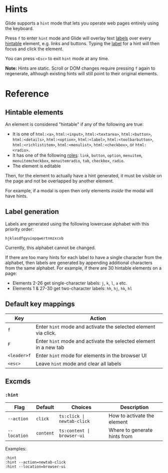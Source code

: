 # Hints

Glide supports a `hint` mode that lets you operate web pages entirely using the keyboard.

Press `f` to enter `hint` mode and Glide will overlay text [labels](#label-generation) over every [hintable](#hintable-elements) element, e.g. links and buttons. Typing the [label](#label-generation) for a hint will then focus and click the element.

You can press `<Esc>` to exit `hint` mode at any time.

**Note:** Hints are static. Scroll or DOM changes require pressing `f` again to regenerate, although existing hints will still point to their original elements.

# Reference

## Hintable elements

An element is considered "hintable" if any of the following are true:

- It is one of `html:<a>`, `html:<input>`, `html:<textarea>`, `html:<button>`, `html:<details>`, `html:<option>`, `html:<label>`, `html:<toolbarbutton>`, `html:<richlistitem>`, `html:<menulist>`, `html:<checkbox>`, or `html:<radio>`.
- It has one of the following [roles](https://developer.mozilla.org/en-US/docs/Web/Accessibility/ARIA/Reference/Roles): `link`, `button`, `option`, `menuitem`, `menuitemcheckbox`, `menuitemradio`, `tab`, `checkbox`, `radio`.
- The element is editable

Then, for the element to actually have a hint generated, it must be visible on the page and not be overlapped by another element.

For example, if a modal is open then only elements *inside* the modal will have hints.

<!-- TODO: link `editable` to other docs explaining it once they exist -->

## Label generation

Labels are generated using the following lowercase alphabet with this priority order:

```
hjklasdfgyuiopqwertnmzxcvb
```

Currently, this alphabet cannot be changed.

If there are too many hints for each label to have a single character from the alphabet, then labels are generated by appending additional characters from the same alphabet. For example, if there are 30 hintable elements on a page:
- Elements 2-26 get single-character labels: `j`, `k`, `l`, `a` etc.
- Elements 1 & 27-30 get two-character labels: `hh`, `hj`, `hk`, `hl`

## Default key mappings

| Key         | Action                                                           |
| ----------- | ---------------------------------------------------------------- |
| `f`         | Enter `hint` mode and activate the selected element via click.   |
| `F`         | Enter `hint` mode and activate the selected element in a new tab |
| `<leader>f` | Enter `hint` mode for elements in the browser UI                 |
| `<esc>`     | Leave `hint` mode and clear all labels                           |

<!-- TODO: link `<leader>` to other docs explaining the leader key once they exist. -->

## Excmds

### `:hint`

| Flag         | Default   | Choices                    | Description                  |
| ------------ | --------- | -------------------------- | ---------------------------- |
| `--action`   | `click`   | `ts:click \| newtab-click` | How to activate the element  |
| `--location` | `content` | `ts:content \| browser-ui` | Where to generate hints from |

Examples:

```
:hint
:hint --action=newtab-click
:hint --location=browser-ui
```
